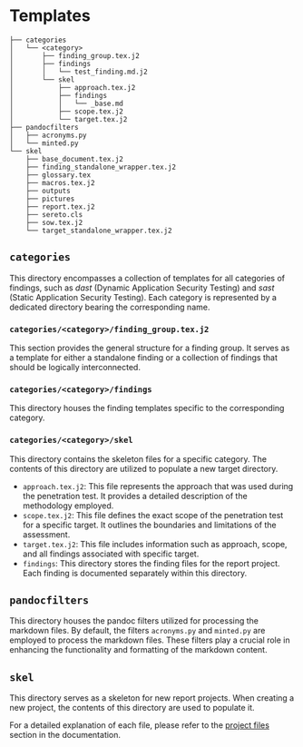 # Templates

```text
├── categories
│   └── <category>
│       ├── finding_group.tex.j2
│       ├── findings
│       │   └── test_finding.md.j2
│       └── skel
│           ├── approach.tex.j2
│           ├── findings
│           │   └── _base.md
│           ├── scope.tex.j2
│           └── target.tex.j2
├── pandocfilters
│   ├── acronyms.py
│   └── minted.py
└── skel
    ├── base_document.tex.j2
    ├── finding_standalone_wrapper.tex.j2
    ├── glossary.tex
    ├── macros.tex.j2
    ├── outputs
    ├── pictures
    ├── report.tex.j2
    ├── sereto.cls
    ├── sow.tex.j2
    └── target_standalone_wrapper.tex.j2
```


## `categories`

This directory encompasses a collection of templates for all categories of findings, such as *dast* (Dynamic Application Security Testing) and *sast* (Static Application Security Testing). Each category is represented by a dedicated directory bearing the corresponding name.

### `categories/<category>/finding_group.tex.j2`

This section provides the general structure for a finding group. It serves as a template for either a standalone finding or a collection of findings that should be logically interconnected.

### `categories/<category>/findings`

This directory houses the finding templates specific to the corresponding category.

### `categories/<category>/skel`

This directory contains the skeleton files for a specific category. The contents of this directory are utilized to populate a new target directory.

- `approach.tex.j2`: This file represents the approach that was used during the penetration test. It provides a detailed description of the methodology employed.
- `scope.tex.j2`: This file defines the exact scope of the penetration test for a specific target. It outlines the boundaries and limitations of the assessment.
- `target.tex.j2`: This file includes information such as approach, scope, and all findings associated with specific target.
- `findings`: This directory stores the finding files for the report project. Each finding is documented separately within this directory.


## `pandocfilters`

This directory houses the pandoc filters utilized for processing the markdown files. By default, the filters `acronyms.py` and `minted.py` are employed to process the markdown files. These filters play a crucial role in enhancing the functionality and formatting of the markdown content.


## `skel`

This directory serves as a skeleton for new report projects. When creating a new project, the contents of this directory are used to populate it.

For a detailed explanation of each file, please refer to the [project files](concepts/project_files.md) section in the documentation.
